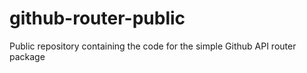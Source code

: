 # github-router-public
Public repository containing the code for the simple Github API router package
